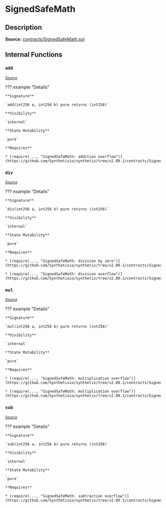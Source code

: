 # SignedSafeMath

## Description

**Source:** [contracts/SignedSafeMath.sol](https://github.com/Synthetixio/synthetix/tree/v2.89.1/contracts/SignedSafeMath.sol)

## Internal Functions

### `add`

<sub>[Source](https://github.com/Synthetixio/synthetix/tree/v2.89.1/contracts/SignedSafeMath.sol#L117)</sub>

??? example "Details"

    **Signature**

    `add(int256 a, int256 b) pure returns (int256)`

    **Visibility**

    `internal`

    **State Mutability**

    `pure`

    **Requires**

    * [require(..., "SignedSafeMath: addition overflow")](https://github.com/Synthetixio/synthetix/tree/v2.89.1/contracts/SignedSafeMath.sol#L119)

### `div`

<sub>[Source](https://github.com/Synthetixio/synthetix/tree/v2.89.1/contracts/SignedSafeMath.sol#L81)</sub>

??? example "Details"

    **Signature**

    `div(int256 a, int256 b) pure returns (int256)`

    **Visibility**

    `internal`

    **State Mutability**

    `pure`

    **Requires**

    * [require(..., "SignedSafeMath: division by zero")](https://github.com/Synthetixio/synthetix/tree/v2.89.1/contracts/SignedSafeMath.sol#L82)

    * [require(..., "SignedSafeMath: division overflow")](https://github.com/Synthetixio/synthetix/tree/v2.89.1/contracts/SignedSafeMath.sol#L83)

### `mul`

<sub>[Source](https://github.com/Synthetixio/synthetix/tree/v2.89.1/contracts/SignedSafeMath.sol#L53)</sub>

??? example "Details"

    **Signature**

    `mul(int256 a, int256 b) pure returns (int256)`

    **Visibility**

    `internal`

    **State Mutability**

    `pure`

    **Requires**

    * [require(..., "SignedSafeMath: multiplication overflow")](https://github.com/Synthetixio/synthetix/tree/v2.89.1/contracts/SignedSafeMath.sol#L61)

    * [require(..., "SignedSafeMath: multiplication overflow")](https://github.com/Synthetixio/synthetix/tree/v2.89.1/contracts/SignedSafeMath.sol#L64)

### `sub`

<sub>[Source](https://github.com/Synthetixio/synthetix/tree/v2.89.1/contracts/SignedSafeMath.sol#L100)</sub>

??? example "Details"

    **Signature**

    `sub(int256 a, int256 b) pure returns (int256)`

    **Visibility**

    `internal`

    **State Mutability**

    `pure`

    **Requires**

    * [require(..., "SignedSafeMath: subtraction overflow")](https://github.com/Synthetixio/synthetix/tree/v2.89.1/contracts/SignedSafeMath.sol#L102)
